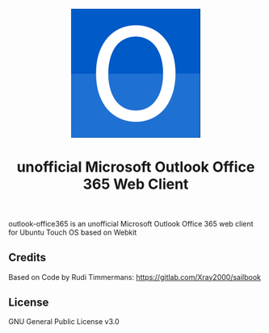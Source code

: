 
<h1 align="center">
  <br>
  <img src="img/logo.svg" width="256px" alt="outlook-office365">
  <br>
  <br>
  unofficial Microsoft Outlook Office 365 Web Client
  <br>
  <br>
</h1>

outlook-office365 is an unofficial Microsoft Outlook Office 365 web client for Ubuntu Touch OS based on Webkit

## Credits
Based on Code by Rudi Timmermans: https://gitlab.com/Xray2000/sailbook

## License

GNU General Public License v3.0
